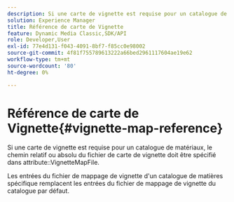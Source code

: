 ```yaml
---
description: Si une carte de vignette est requise pour un catalogue de matériaux, le chemin relatif ou absolu du fichier de carte de vignette doit être spécifié dans l'attribut VignetteMapFile.
solution: Experience Manager
title: Référence de carte de Vignette
feature: Dynamic Media Classic,SDK/API
role: Developer,User
exl-id: 77e4d131-f043-4091-8bf7-f85cc0e98002
source-git-commit: 4f81f755789613222a66bed2961117604ae19e62
workflow-type: tm+mt
source-wordcount: '80'
ht-degree: 0%

---
```


# Référence de carte de Vignette{#vignette-map-reference}

Si une carte de vignette est requise pour un catalogue de matériaux, le chemin relatif ou absolu du fichier de carte de vignette doit être spécifié dans attribute::VignetteMapFile.

Les entrées du fichier de mappage de vignette d&#39;un catalogue de matières spécifique remplacent les entrées du fichier de mappage de vignette du catalogue par défaut.
